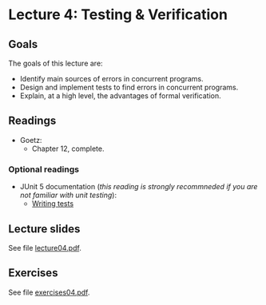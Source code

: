 # Lecture 4: Testing & Verification

## Goals

The goals of this lecture are:

* Identify main sources of errors in concurrent programs.
* Design and implement tests to find errors in concurrent programs.
* Explain, at a high level, the advantages of formal verification.


## Readings

* Goetz:
  * Chapter 12, complete.


### Optional readings

* JUnit 5 documentation (*this reading is strongly recommneded if you are not familiar with unit testing*):
  * [Writing tests](https://junit.org/junit5/docs/current/user-guide/#writing-tests)


## Lecture slides

See file [lecture04.pdf](lecture04.pdf).


## Exercises

See file [exercises04.pdf](exercises04.pdf).
